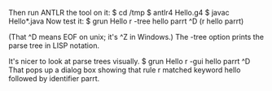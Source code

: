 Then run ANTLR the tool on it:
$ cd /tmp
$ antlr4 Hello.g4
$ javac Hello*.java
Now test it:
$ grun Hello r -tree
hello parrt
^D
(r hello parrt)

(That ^D means EOF on unix; it's ^Z in Windows.) The -tree option prints the parse tree in LISP notation.


It's nicer to look at parse trees visually.
$ grun Hello r -gui
hello parrt
^D
That pops up a dialog box showing that rule r matched keyword hello followed by identifier parrt.
